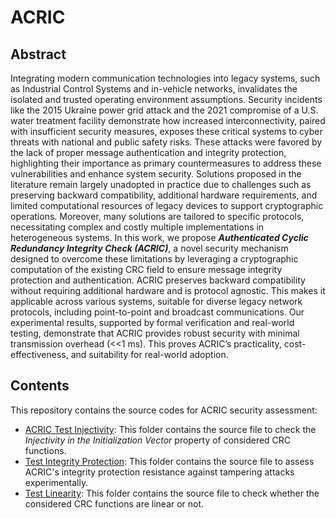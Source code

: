 # ACRIC

## Abstract
Integrating modern communication technologies into legacy systems, such as Industrial Control Systems and in-vehicle networks, invalidates the isolated and trusted operating environment assumptions. Security incidents like the 2015 Ukraine power grid attack and the 2021 compromise of a U.S. water treatment facility demonstrate how increased interconnectivity, paired with insufficient security measures, exposes these critical systems to cyber threats with national and public safety risks. These attacks were favored by the lack of proper message authentication and integrity protection, highlighting their importance as primary countermeasures to address these vulnerabilities and enhance system security. Solutions proposed in the literature remain largely unadopted in practice due to challenges such as preserving backward compatibility, additional hardware requirements, and limited computational resources of legacy devices to support cryptographic operations. Moreover, many solutions are tailored to specific  protocols, necessitating complex and costly multiple implementations in heterogeneous systems.
In this work, we propose **_Authenticated Cyclic Redundancy Integrity Check (ACRIC)_**, a novel security mechanism designed to overcome these limitations by leveraging a cryptographic computation of the existing CRC field to ensure message integrity protection and authentication. ACRIC preserves backward compatibility without requiring additional hardware and is protocol agnostic. This makes it applicable across various systems, suitable for diverse legacy network protocols, including point-to-point and broadcast communications. Our experimental results, supported by formal verification and real-world testing, demonstrate that ACRIC provides robust security with minimal transmission overhead (<<1 ms). This proves ACRIC’s practicality, cost-effectiveness, and suitability for real-world adoption.

## Contents
This repository contains the source codes for ACRIC security assessment:
- [ACRIC Test Injectivity](Test_injectivity): This folder contains the source file to check the *Injectivity in the Initialization Vector* property of considered CRC functions.
- [Test Integrity Protection](Test_integrity_protection): This folder contains the source file to assess ACRIC's integrity protection resistance against tampering attacks experimentally.
- [Test Linearity](Test_linearity): This folder contains the source file to check whether the considered CRC functions are linear or not.
